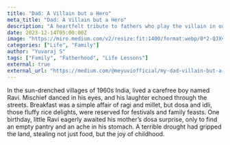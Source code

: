 ```yaml
---
title: "Dad: A Villain but a Hero"
meta_title: "Dad: A Villain but a Hero"
description: "A heartfelt tribute to fathers who play the villain in our lives but are ultimately our heroes."
date: 2023-12-14T05:00:00Z
image: "https://miro.medium.com/v2/resize:fit:1400/format:webp/0*2-QJXvDsy2jmhsLY"
categories: ["Life", "Family"]
author: "Yuvaraj S"
tags: ["Family", "Fatherhood", "Life Lessons"]
external: true
external_url: "https://medium.com/@meyuviofficial/my-dad-villain-but-a-hero-c9bafd9a804e"
---
```


In the sun-drenched villages of 1960s India, lived a carefree boy named Ravi. Mischief danced in his eyes, and his laughter echoed through the streets. Breakfast was a simple affair of ragi and millet, but dosa and idli, those fluffy rice delights, were reserved for festivals and family feasts. One birthday, little Ravi eagerly awaited his mother’s dosa surprise, only to find an empty pantry and an ache in his stomach. A terrible drought had gripped the land, stealing not just food, but the joy of childhood.
